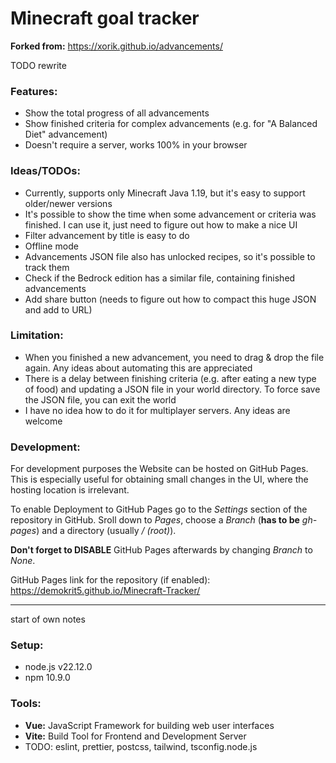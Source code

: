 # Minecraft goal tracker

**Forked from:** https://xorik.github.io/advancements/

TODO rewrite

### Features:
- Show the total progress of all advancements
- Show finished criteria for complex advancements (e.g. for "A Balanced Diet" advancement)
- Doesn't require a server, works 100% in your browser

### Ideas/TODOs:
- Currently, supports only Minecraft Java 1.19, but it's easy to support older/newer versions
- It's possible to show the time when some advancement or criteria was finished. I can use it, just need to figure out how to make a nice UI
- Filter advancement by title is easy to do
- Offline mode
- Advancements JSON file also has unlocked recipes, so it's possible to track them
- Check if the Bedrock edition has a similar file, containing finished advancements
- Add share button (needs to figure out how to compact this huge JSON and add to URL)

### Limitation:
- When you finished a new advancement, you need to drag & drop the file again. Any ideas about automating this are appreciated
- There is a delay between finishing criteria (e.g. after eating a new type of food) and updating a JSON file in your world directory. To force save the JSON file, you can exit the world
- I have no idea how to do it for multiplayer servers. Any ideas are welcome

### Development:
For development purposes the Website can be hosted on GitHub Pages. This is especially useful for obtaining small changes in the UI, where the hosting location is irrelevant.

To enable Deployment to GitHub Pages go to the *Settings* section of the repository in GitHub. Sroll down to *Pages*, choose a *Branch* (**has to be** *gh-pages*) and a directory (usually */ (root)*).

**Don't forget to DISABLE**  GitHub Pages afterwards by changing *Branch* to *None*.

GitHub Pages link for the repository (if enabled):
https://demokrit5.github.io/Minecraft-Tracker/


---------


start of own notes
### Setup:
- node.js v22.12.0
- npm 10.9.0


### Tools:
- **Vue:** JavaScript Framework for building web user interfaces
- **Vite:** Build Tool for Frontend and Development Server
- TODO: eslint, prettier, postcss, tailwind, tsconfig.node.js

